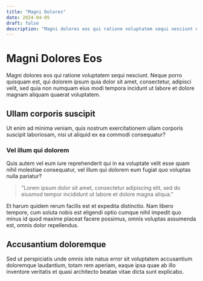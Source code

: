 ```yaml
---
title: "Magni Dolores"
date: 2024-04-05
draft: false
description: "Magni dolores eos qui ratione voluptatem sequi nesciunt neque porro quisquam est."
---
```


# Magni Dolores Eos

Magni dolores eos qui ratione voluptatem sequi nesciunt. Neque porro quisquam est, qui dolorem ipsum quia dolor sit amet, consectetur, adipisci velit, sed quia non numquam eius modi tempora incidunt ut labore et dolore magnam aliquam quaerat voluptatem.

## Ullam corporis suscipit

Ut enim ad minima veniam, quis nostrum exercitationem ullam corporis suscipit laboriosam, nisi ut aliquid ex ea commodi consequatur?

### Vel illum qui dolorem

Quis autem vel eum iure reprehenderit qui in ea voluptate velit esse quam nihil molestiae consequatur, vel illum qui dolorem eum fugiat quo voluptas nulla pariatur?

> "Lorem ipsum dolor sit amet, consectetur adipiscing elit, sed do eiusmod tempor incididunt ut labore et dolore magna aliqua."

Et harum quidem rerum facilis est et expedita distinctio. Nam libero tempore, cum soluta nobis est eligendi optio cumque nihil impedit quo minus id quod maxime placeat facere possimus, omnis voluptas assumenda est, omnis dolor repellendus.

## Accusantium doloremque

Sed ut perspiciatis unde omnis iste natus error sit voluptatem accusantium doloremque laudantium, totam rem aperiam, eaque ipsa quae ab illo inventore veritatis et quasi architecto beatae vitae dicta sunt explicabo.